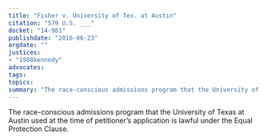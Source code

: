 ```yaml
---
title: "Fisher v. University of Tex. at Austin"
citation: "579 U.S. ___"
docket: "14-981"
publishdate: "2016-06-23"
argdate: ""
justices:
- "1988kennedy"
advocates:
tags:
topics:
summary: "The race-conscious admissions program that the University of Texas at Austin used at the time of petitioner’s application is lawful under the Equal Protection Clause."
---
```

The race-conscious admissions program that the University of Texas at Austin used at the time of petitioner’s application is lawful under the Equal Protection Clause.

